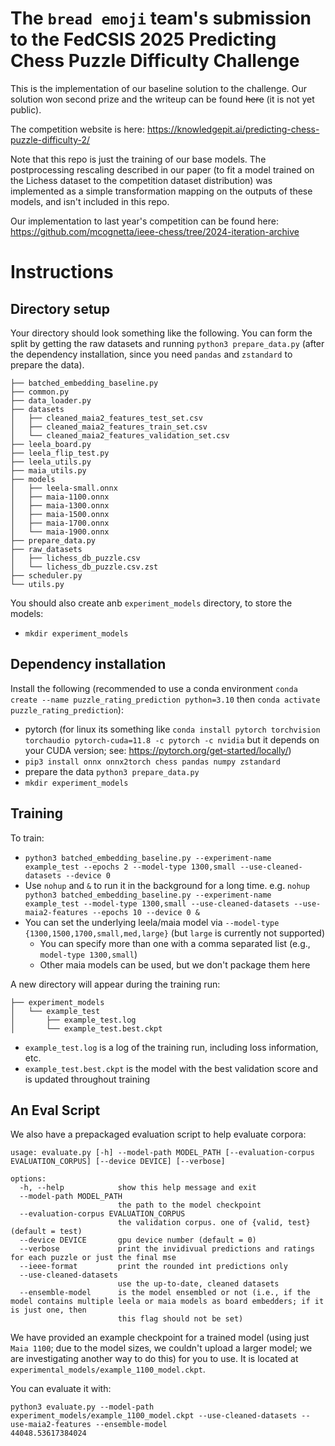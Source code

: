 # The `bread emoji` team's submission to the FedCSIS 2025 Predicting Chess Puzzle Difficulty Challenge

This is the implementation of our baseline solution to the challenge. Our solution won second prize and the writeup can be found ~~here~~ (it is not yet public).

The competition website is here: https://knowledgepit.ai/predicting-chess-puzzle-difficulty-2/

Note that this repo is just the training of our base models. The postprocessing rescaling described in our paper (to fit a model trained on the Lichess dataset to the competition dataset distribution) was implemented as a simple transformation mapping on the outputs of these models, and isn't included in this repo.

Our implementation to last year's competition can be found here: https://github.com/mcognetta/ieee-chess/tree/2024-iteration-archive

# Instructions

## Directory setup
Your directory should look something like the following. You can form the split by getting the raw datasets and running `python3 prepare_data.py` (after the dependency installation, since you need `pandas` and `zstandard` to prepare the data).
```
├── batched_embedding_baseline.py
├── common.py
├── data_loader.py
├── datasets
│   ├── cleaned_maia2_features_test_set.csv
│   ├── cleaned_maia2_features_train_set.csv
│   └── cleaned_maia2_features_validation_set.csv
├── leela_board.py
├── leela_flip_test.py
├── leela_utils.py
├── maia_utils.py
├── models
│   ├── leela-small.onnx
│   ├── maia-1100.onnx
│   ├── maia-1300.onnx
│   ├── maia-1500.onnx
│   ├── maia-1700.onnx
│   └── maia-1900.onnx
├── prepare_data.py
├── raw_datasets
│   ├── lichess_db_puzzle.csv
│   └── lichess_db_puzzle.csv.zst
├── scheduler.py
└── utils.py
```

You should also create anb `experiment_models` directory, to store the models:
  - `mkdir experiment_models`

## Dependency installation 

Install the following (recommended to use a conda environment `conda create --name puzzle_rating_prediction python=3.10` then `conda activate puzzle_rating_prediction`):
- pytorch (for linux its something like `conda install pytorch torchvision torchaudio pytorch-cuda=11.8 -c pytorch -c nvidia` but it depends on your CUDA version; see: https://pytorch.org/get-started/locally/)
- `pip3 install onnx onnx2torch chess pandas numpy zstandard`
- prepare the data `python3 prepare_data.py`
- `mkdir experiment_models`

## Training

To train:
- `python3 batched_embedding_baseline.py --experiment-name example_test --epochs 2 --model-type 1300,small --use-cleaned-datasets --device 0`
- Use `nohup` and `&` to run it in the background for a long time. e.g. `nohup python3 batched_embedding_baseline.py --experiment-name example_test --model-type 1300,small --use-cleaned-datasets --use-maia2-features --epochs 10 --device 0 &`
- You can set the underlying leela/maia model via `--model-type {1300,1500,1700,small,med,large}` (but `large` is currently not supported)
  - You can specify more than one with a comma separated list (e.g., `model-type 1300,small`)
  - Other maia models can be used, but we don't package them here

A new directory will appear during the training run:
```
├── experiment_models
│   └── example_test
│       ├── example_test.log
│       └── example_test.best.ckpt
```

- `example_test.log` is a log of the training run, including loss information, etc.
- `example_test.best.ckpt` is the model with the best validation score and is updated throughout training

## An Eval Script

We also have a prepackaged evaluation script to help evaluate corpora:
```
usage: evaluate.py [-h] --model-path MODEL_PATH [--evaluation-corpus EVALUATION_CORPUS] [--device DEVICE] [--verbose]

options:
  -h, --help            show this help message and exit
  --model-path MODEL_PATH
                        the path to the model checkpoint
  --evaluation-corpus EVALUATION_CORPUS
                        the validation corpus. one of {valid, test} (default = test)
  --device DEVICE       gpu device number (default = 0)
  --verbose             print the invidivual predictions and ratings for each puzzle or just the final mse
  --ieee-format         print the rounded int predictions only
  --use-cleaned-datasets
                        use the up-to-date, cleaned datasets
  --ensemble-model      is the model ensembled or not (i.e., if the model contains multiple leela or maia models as board embedders; if it is just one, then
                        this flag should not be set)
  ```

We have provided an example checkpoint for a trained model (using just `Maia 1100`; due to the model sizes, we couldn't upload a larger model; we are investigating another way to do this) for you to use. It is located at `experimental_models/example_1100_model.ckpt`.

You can evaluate it with:

```
python3 evaluate.py --model-path experiment_models/example_1100_model.ckpt --use-cleaned-datasets --
use-maia2-features --ensemble-model
44048.53617384024
```
